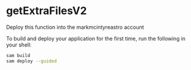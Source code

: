 # getExtraFilesV2

Deploy this function into the markmcintyreastro account

To build and deploy your application for the first time, run the following in your shell:

```bash
sam build
sam deploy --guided
```
